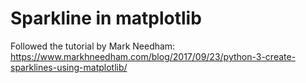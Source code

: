 # Sparkline in matplotlib
Followed the tutorial by Mark Needham: 
https://www.markhneedham.com/blog/2017/09/23/python-3-create-sparklines-using-matplotlib/


